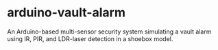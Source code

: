 # arduino-vault-alarm
An Arduino-based multi-sensor security system simulating a vault alarm using IR, PIR, and LDR-laser detection in a shoebox model.
